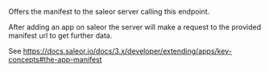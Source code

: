 Offers the manifest to the saleor server calling this endpoint.

After adding an app on saleor the server will make a request to the provided manifest url to get further data.

See https://docs.saleor.io/docs/3.x/developer/extending/apps/key-concepts#the-app-manifest
